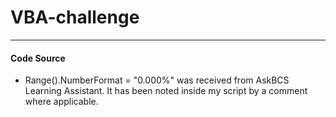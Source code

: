 # VBA-challenge
--------------------
#### Code Source
* Range(<selected column>).NumberFormat = "0.000%" was received from AskBCS Learning Assistant. It has been noted inside my script by a comment where applicable.
